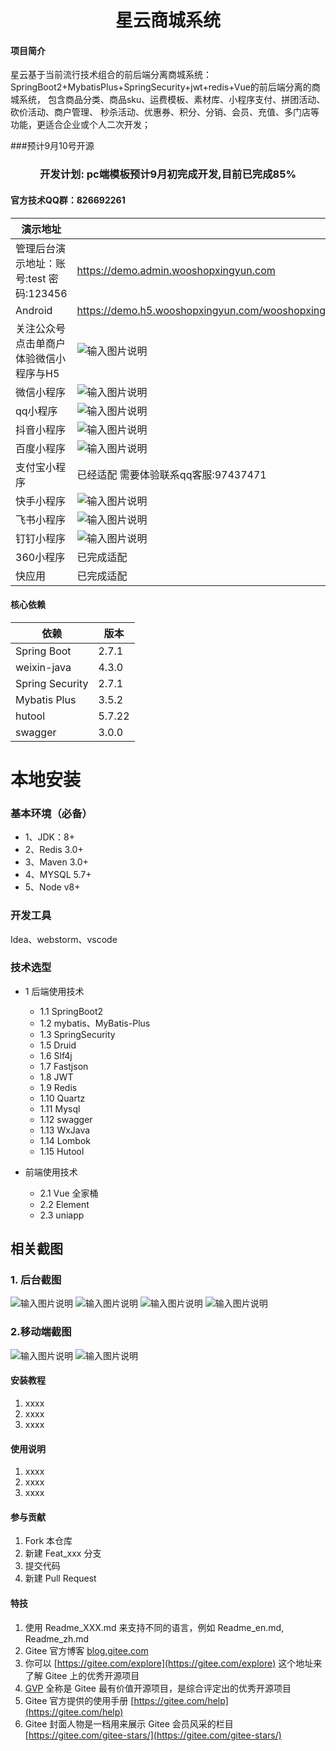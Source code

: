 <h1 style="text-align: center">星云商城系统</h1>

#### 项目简介
星云基于当前流行技术组合的前后端分离商城系统： SpringBoot2+MybatisPlus+SpringSecurity+jwt+redis+Vue的前后端分离的商城系统， 包含商品分类、商品sku、运费模板、素材库、小程序支付、拼团活动、砍价活动、商户管理、 秒杀活动、优惠券、积分、分销、会员、充值、多门店等功能，更适合企业或个人二次开发；

###预计9月10号开源
<h3 style="text-align: center">开发计划: pc端模板预计9月初完成开发,目前已完成85%</h3>

#### 官方技术QQ群：826692261
|  演示地址 |   |
|---|---|
| 管理后台演示地址：账号:test 密码:123456    |  https://demo.admin.wooshopxingyun.com |
| Android  |  https://demo.h5.wooshopxingyun.com/wooshopxingyun_anz.apk |
| 关注公众号点击单商户体验微信小程序与H5  | ![输入图片说明](https://demo.h5.wooshopxingyun.com/kaiyun/qrcode_for_gh_34624ccb5486_258.jpg) |
|  微信小程序 |  ![输入图片说明](https://demo.h5.wooshopxingyun.com/kaiyun/gh_99c8025b8c5b_258%20(1).jpg) |
|  qq小程序 | ![输入图片说明](https://demo.h5.wooshopxingyun.com/kaiyun/qqcode.png)  |
|  抖音小程序 | ![输入图片说明](https://demo.h5.wooshopxingyun.com/kaiyun/zijietiaodon.png)  |
| 百度小程序  | ![输入图片说明](https://demo.h5.wooshopxingyun.com/kaiyun/baidu.png)   |
|  支付宝小程序 | 已经适配 需要体验联系qq客服:97437471  |
|  快手小程序 |  ![输入图片说明](https://demo.h5.wooshopxingyun.com/kaiyun/kuaishou.png) |
|  飞书小程序 | ![输入图片说明](https://demo.h5.wooshopxingyun.com/kaiyun/feishu.png)    |
| 钉钉小程序  | ![输入图片说明](https://demo.h5.wooshopxingyun.com/kaiyun/dindin.png)      |
| 360小程序  | 已完成适配  |
| 快应用  | 已完成适配  |


#### 核心依赖

| 依赖              | 版本     |
|-----------------|--------|
| Spring Boot     | 2.7.1  |
| weixin-java     | 4.3.0  |
| Spring Security | 2.7.1  |
| Mybatis Plus    | 3.5.2  |
| hutool          | 5.7.22 |
| swagger         | 3.0.0  |

# 本地安装
### 基本环境（必备）
- 1、JDK：8+
- 2、Redis 3.0+
- 3、Maven 3.0+
- 4、MYSQL 5.7+
- 5、Node v8+
### 开发工具
Idea、webstorm、vscode

### 技术选型
* 1 后端使用技术
    * 1.1 SpringBoot2
    * 1.2 mybatis、MyBatis-Plus
    * 1.3 SpringSecurity
    * 1.5 Druid
    * 1.6 Slf4j
    * 1.7 Fastjson
    * 1.8 JWT
    * 1.9 Redis
    * 1.10 Quartz
    * 1.11 Mysql
    * 1.12 swagger
    * 1.13 WxJava
    * 1.14 Lombok
    * 1.15 Hutool
        
* 前端使用技术
    * 2.1 Vue 全家桶
    * 2.2 Element
    * 2.3 uniapp


## 相关截图

### 1. 后台截图
![输入图片说明](https://demo.h5.wooshopxingyun.com/kaiyun/%E5%BE%AE%E4%BF%A1%E6%88%AA%E5%9B%BE_20220716205731.png)
![输入图片说明](https://demo.h5.wooshopxingyun.com/kaiyun/%E5%BE%AE%E4%BF%A1%E6%88%AA%E5%9B%BE_20220716205758.png)
![输入图片说明](https://demo.h5.wooshopxingyun.com/kaiyun/%E5%BE%AE%E4%BF%A1%E6%88%AA%E5%9B%BE_20220716205812.png)
![输入图片说明](https://demo.h5.wooshopxingyun.com/kaiyun/%E5%BE%AE%E4%BF%A1%E6%88%AA%E5%9B%BE_20220716205828.png)
### 2.移动端截图
![输入图片说明](https://demo.h5.wooshopxingyun.com/kaiyun/%E6%9C%AA%E6%A0%87%E9%A2%98-1.png)
![输入图片说明](https://demo.h5.wooshopxingyun.com/kaiyun/%E6%9C%AA%E6%A0%87%E9%A2%98-2.png)

#### 安装教程

1.  xxxx
2.  xxxx
3.  xxxx

#### 使用说明

1.  xxxx
2.  xxxx
3.  xxxx

#### 参与贡献

1.  Fork 本仓库
2.  新建 Feat_xxx 分支
3.  提交代码
4.  新建 Pull Request


#### 特技

1.  使用 Readme\_XXX.md 来支持不同的语言，例如 Readme\_en.md, Readme\_zh.md
2.  Gitee 官方博客 [blog.gitee.com](https://blog.gitee.com)
3.  你可以 [https://gitee.com/explore](https://gitee.com/explore) 这个地址来了解 Gitee 上的优秀开源项目
4.  [GVP](https://gitee.com/gvp) 全称是 Gitee 最有价值开源项目，是综合评定出的优秀开源项目
5.  Gitee 官方提供的使用手册 [https://gitee.com/help](https://gitee.com/help)
6.  Gitee 封面人物是一档用来展示 Gitee 会员风采的栏目 [https://gitee.com/gitee-stars/](https://gitee.com/gitee-stars/)
